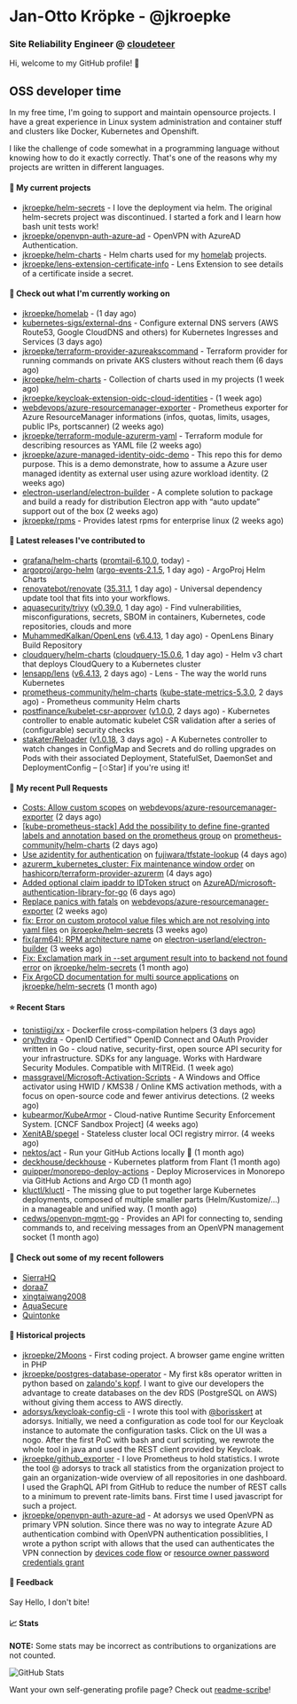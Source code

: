 # Jan-Otto Kröpke - @jkroepke
### Site Reliability Engineer @ [cloudeteer](https://cloudeteer.de/)

Hi, welcome to my GitHub profile! 👋

## OSS developer time
In my free time, I'm going to support and maintain opensource projects. I have a great experience in Linux system administration and container stuff and clusters like Docker, Kubernetes and Openshift.

I like the challenge of code somewhat in a programming language without knowing how to do it exactly correctly. That's one of the reasons why my projects are written in different languages.

#### 🌱 My current projects
- [jkroepke/helm-secrets](https://github.com/jkroepke/helm-secrets) - I love the deployment via helm. The original helm-secrets project was discontinued. I started a fork and I learn how bash unit tests work!
- [jkroepke/openvpn-auth-azure-ad](https://github.com/jkroepke/openvpn-auth-azure-ad) - OpenVPN with AzureAD Authentication.
- [jkroepke/helm-charts](https://github.com/jkroepke/helm-charts) - Helm charts used for my [homelab](https://github.com/jkroepke/homelab) projects.
- [jkroepke/lens-extension-certificate-info](https://github.com/jkroepke/lens-extension-certificate-info) - Lens Extension to see details of a certificate inside a secret.

#### 👷 Check out what I'm currently working on

- [jkroepke/homelab](https://github.com/jkroepke/homelab) -  (1 day ago)
- [kubernetes-sigs/external-dns](https://github.com/kubernetes-sigs/external-dns) - Configure external DNS servers (AWS Route53, Google CloudDNS and others) for Kubernetes Ingresses and Services (3 days ago)
- [jkroepke/terraform-provider-azureakscommand](https://github.com/jkroepke/terraform-provider-azureakscommand) - Terraform provider for running commands on private AKS clusters without reach them (6 days ago)
- [jkroepke/helm-charts](https://github.com/jkroepke/helm-charts) - Collection of charts used in my projects (1 week ago)
- [jkroepke/keycloak-extension-oidc-cloud-identities](https://github.com/jkroepke/keycloak-extension-oidc-cloud-identities) -  (1 week ago)
- [webdevops/azure-resourcemanager-exporter](https://github.com/webdevops/azure-resourcemanager-exporter) - Prometheus exporter for Azure ResourceManager informations (infos, quotas, limits, usages, public IPs, portscanner) (2 weeks ago)
- [jkroepke/terraform-module-azurerm-yaml](https://github.com/jkroepke/terraform-module-azurerm-yaml) - Terraform module for describing resources as YAML file (2 weeks ago)
- [jkroepke/azure-managed-identity-oidc-demo](https://github.com/jkroepke/azure-managed-identity-oidc-demo) - This repo this for demo purpose. This is a demo demonstrate, how to assume a Azure user managed identity as external user using azure workload identity. (2 weeks ago)
- [electron-userland/electron-builder](https://github.com/electron-userland/electron-builder) - A complete solution to package and build a ready for distribution Electron app with “auto update” support out of the box (2 weeks ago)
- [jkroepke/rpms](https://github.com/jkroepke/rpms) - Provides latest rpms for enterprise linux (2 weeks ago)

#### 🔭 Latest releases I've contributed to

- [grafana/helm-charts](https://github.com/grafana/helm-charts) ([promtail-6.10.0](https://github.com/grafana/helm-charts/releases/tag/promtail-6.10.0), today) - 
- [argoproj/argo-helm](https://github.com/argoproj/argo-helm) ([argo-events-2.1.5](https://github.com/argoproj/argo-helm/releases/tag/argo-events-2.1.5), 1 day ago) - ArgoProj Helm Charts
- [renovatebot/renovate](https://github.com/renovatebot/renovate) ([35.31.1](https://github.com/renovatebot/renovate/releases/tag/35.31.1), 1 day ago) - Universal dependency update tool that fits into your workflows.
- [aquasecurity/trivy](https://github.com/aquasecurity/trivy) ([v0.39.0](https://github.com/aquasecurity/trivy/releases/tag/v0.39.0), 1 day ago) - Find vulnerabilities, misconfigurations, secrets, SBOM in containers, Kubernetes, code repositories, clouds and more
- [MuhammedKalkan/OpenLens](https://github.com/MuhammedKalkan/OpenLens) ([v6.4.13](https://github.com/MuhammedKalkan/OpenLens/releases/tag/v6.4.13), 1 day ago) - OpenLens Binary Build Repository
- [cloudquery/helm-charts](https://github.com/cloudquery/helm-charts) ([cloudquery-15.0.6](https://github.com/cloudquery/helm-charts/releases/tag/cloudquery-15.0.6), 1 day ago) - Helm v3 chart that deploys CloudQuery to a Kubernetes cluster
- [lensapp/lens](https://github.com/lensapp/lens) ([v6.4.13](https://github.com/lensapp/lens/releases/tag/v6.4.13), 2 days ago) - Lens - The way the world runs Kubernetes
- [prometheus-community/helm-charts](https://github.com/prometheus-community/helm-charts) ([kube-state-metrics-5.3.0](https://github.com/prometheus-community/helm-charts/releases/tag/kube-state-metrics-5.3.0), 2 days ago) - Prometheus community Helm charts
- [postfinance/kubelet-csr-approver](https://github.com/postfinance/kubelet-csr-approver) ([v1.0.0](https://github.com/postfinance/kubelet-csr-approver/releases/tag/v1.0.0), 2 days ago) - Kubernetes controller to enable automatic kubelet CSR validation after a series of (configurable) security checks
- [stakater/Reloader](https://github.com/stakater/Reloader) ([v1.0.18](https://github.com/stakater/Reloader/releases/tag/v1.0.18), 3 days ago) - A Kubernetes controller to watch changes in ConfigMap and Secrets and do rolling upgrades on Pods with their associated Deployment, StatefulSet, DaemonSet and DeploymentConfig – [✩Star] if you&#39;re using it!

#### 🔨 My recent Pull Requests

- [Costs: Allow custom scopes](https://github.com/webdevops/azure-resourcemanager-exporter/pull/33) on [webdevops/azure-resourcemanager-exporter](https://github.com/webdevops/azure-resourcemanager-exporter) (2 days ago)
- [[kube-prometheus-stack] Add the possibility to define fine-granted labels and annotation based on the prometheus group](https://github.com/prometheus-community/helm-charts/pull/3174) on [prometheus-community/helm-charts](https://github.com/prometheus-community/helm-charts) (2 days ago)
- [Use azidentity for authentication](https://github.com/fujiwara/tfstate-lookup/pull/86) on [fujiwara/tfstate-lookup](https://github.com/fujiwara/tfstate-lookup) (4 days ago)
- [azurerm_kubernetes_cluster: Fix maintenance window order](https://github.com/hashicorp/terraform-provider-azurerm/pull/21190) on [hashicorp/terraform-provider-azurerm](https://github.com/hashicorp/terraform-provider-azurerm) (4 days ago)
- [Added optional claim ipaddr to IDToken struct](https://github.com/AzureAD/microsoft-authentication-library-for-go/pull/401) on [AzureAD/microsoft-authentication-library-for-go](https://github.com/AzureAD/microsoft-authentication-library-for-go) (6 days ago)
- [Replace panics with fatals](https://github.com/webdevops/azure-resourcemanager-exporter/pull/28) on [webdevops/azure-resourcemanager-exporter](https://github.com/webdevops/azure-resourcemanager-exporter) (2 weeks ago)
- [fix: Error on custom protocol value files which are not resolving into yaml files](https://github.com/jkroepke/helm-secrets/pull/355) on [jkroepke/helm-secrets](https://github.com/jkroepke/helm-secrets) (3 weeks ago)
- [fix(arm64): RPM architecture name](https://github.com/electron-userland/electron-builder/pull/7466) on [electron-userland/electron-builder](https://github.com/electron-userland/electron-builder) (3 weeks ago)
- [Fix: Exclamation mark in --set argument result into to backend not found error](https://github.com/jkroepke/helm-secrets/pull/353) on [jkroepke/helm-secrets](https://github.com/jkroepke/helm-secrets) (1 month ago)
- [Fix ArgoCD documentation for multi source applications](https://github.com/jkroepke/helm-secrets/pull/351) on [jkroepke/helm-secrets](https://github.com/jkroepke/helm-secrets) (1 month ago)

#### ⭐ Recent Stars

- [tonistiigi/xx](https://github.com/tonistiigi/xx) - Dockerfile cross-compilation helpers (3 days ago)
- [ory/hydra](https://github.com/ory/hydra) - OpenID Certified™ OpenID Connect and OAuth Provider written in Go - cloud native, security-first, open source API security for your infrastructure. SDKs for any language. Works with Hardware Security Modules. Compatible with MITREid. (1 week ago)
- [massgravel/Microsoft-Activation-Scripts](https://github.com/massgravel/Microsoft-Activation-Scripts) - A Windows and Office activator using HWID / KMS38 / Online KMS activation methods, with a focus on open-source code and fewer antivirus detections. (2 weeks ago)
- [kubearmor/KubeArmor](https://github.com/kubearmor/KubeArmor) - Cloud-native Runtime Security Enforcement System. [CNCF Sandbox Project] (4 weeks ago)
- [XenitAB/spegel](https://github.com/XenitAB/spegel) - Stateless cluster local OCI registry mirror. (4 weeks ago)
- [nektos/act](https://github.com/nektos/act) - Run your GitHub Actions locally 🚀 (1 month ago)
- [deckhouse/deckhouse](https://github.com/deckhouse/deckhouse) - Kubernetes platform from Flant (1 month ago)
- [quipper/monorepo-deploy-actions](https://github.com/quipper/monorepo-deploy-actions) - Deploy Microservices in Monorepo via GitHub Actions and Argo CD (1 month ago)
- [kluctl/kluctl](https://github.com/kluctl/kluctl) - The missing glue to put together large Kubernetes deployments, composed of multiple smaller parts (Helm/Kustomize/...)  in a manageable and unified way. (1 month ago)
- [cedws/openvpn-mgmt-go](https://github.com/cedws/openvpn-mgmt-go) - Provides an API for connecting to, sending commands to, and receiving messages from an OpenVPN management socket (1 month ago)

#### 👯 Check out some of my recent followers

- [SierraHQ](https://github.com/SierraHQ)
- [doraa7](https://github.com/doraa7)
- [xingtaiwang2008](https://github.com/xingtaiwang2008)
- [AquaSecure](https://github.com/AquaSecure)
- [Quintonke](https://github.com/Quintonke)

#### 📜 Historical projects
- [jkroepke/2Moons](https://github.com/jkroepke/2Moons) - First coding project. A browser game engine written in PHP
- [jkroepke/postgres-database-operator](https://github.com/jkroepke/postgres-database-operator) - My first k8s operator written in python based on [zalando's kopf](https://github.com/zalando-incubator/kopf). I want to give our developers the advantage to create databases on the dev RDS (PostgreSQL on AWS) without giving them access to AWS directly.
- [adorsys/keycloak-config-cli](https://github.com/adorsys/keycloak-config-cli) - I wrote this tool with [@borisskert](https://github.com/borisskert) at adorsys. Initially, we need a configuration as code tool for our Keycloak instance to automate the configuration tasks. Click on the UI was a nogo. After the first PoC with bash and curl scripting, we rewrote the whole tool in java and used the REST client provided by Keycloak.
- [jkroepke/github_exporter](https://github.com/jkroepke/github_exporter) - I love Prometheus to hold statistics. I wrote the tool @ adorsys to track all statistics from the organization project to gain an organization-wide overview of all repositories in one dashboard. I used the GraphQL API from GitHub to reduce the number of REST calls to a minimum to prevent rate-limits bans. First time I used javascript for such a project.
- [jkroepke/openvpn-auth-azure-ad](https://github.com/jkroepke/openvpn-auth-azure-ad) - At adorsys we used OpenVPN as primary VPN solution. Since there was no way to integrate Azure AD authentication combind with OpenVPN authentication possiblities, I wrote a python script with allows that the used can authenticates the VPN connection by [devices code flow](https://docs.microsoft.com/en-us/azure/active-directory/develop/v2-oauth2-device-code) or [resource owner password credentials grant](https://docs.microsoft.com/en-us/azure/active-directory/develop/v2-oauth-ropc)

#### 💬 Feedback

Say Hello, I don't bite!

#### 📈 Stats

**NOTE:** Some stats may be incorrect as contributions to organizations
are not counted.

![GitHub Stats](https://github-readme-stats.vercel.app/api?username=jkroepke&count_private=false&theme=tokyonight&show_icons=true)

Want your own self-generating profile page? Check out [readme-scribe](https://github.com/muesli/readme-scribe)!
